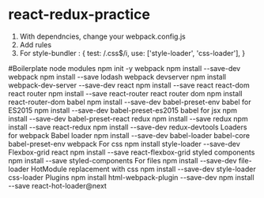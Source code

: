 # react-redux-practice

1) With dependncies, change your webpack.config.js
2) Add rules
3) For style-bundler :
            {
                test: /\.css$/i,
                use: ['style-loader', 'css-loader'],
            }

#Boilerplate
node modules
npm init -y
webpack
npm install --save-dev webpack
npm install --save lodash
webpack devserver
npm install webpack-dev-server --save-dev
react
npm install --save react react-dom
react router
npm install --save react-router
react router dom
npm install react-router-dom
babel
npm install --save-dev babel-preset-env
babel for ES2015
npm install --save-dev babel-preset-es2015
babel for jsx
npm install --save-dev babel-preset-react
redux
npm install --save redux
npm install --save react-redux
npm install --save-dev redux-devtools
Loaders for webpack
Babel loader
npm install --save-dev babel-loader babel-core babel-preset-env webpack
For css
npm install style-loader --save-dev
Flexbox-grid react
npm install --save react-flexbox-grid
styled components
npm install --save styled-components
For files
npm install --save-dev file-loader
HotModule replacement with css
npm install --save-dev style-loader css-loader
Plugins
npm install html-webpack-plugin --save-dev
npm install --save react-hot-loader@next
